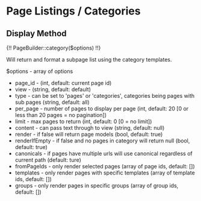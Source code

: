 # Page Listings / Categories

## Display Method

{!! PageBuilder::category($options) !!}

Will return and format a subpage list using the category templates.

$options - array of options
 - page_id - (int, default: current page id)
 - view - (string, default: default)
 - type - can be set to 'pages' or 'categories', categories being pages with sub pages (string, default: all)
 - per_page - number of pages to display per page (int, default: 20 [0 or less than 20 pages = no pagination])
 - limit - max pages to return (int, default: 0 [0 = no limit])
 - content - can pass text through to view (string, default: null) 
 - render - if false will return page models (bool, default: true)
 - renderIfEmpty - if false and no pages in category will return null (bool, default: true)
 - canonicals - if pages have multiple urls will use canonical regardless of current path (default: ture)
 - fromPageIds - only render selected pages (array of page ids, default: [])
 - templates - only render pages with specific templates (array of template ids, default: [])
 - groups - only render pages in specific groups (array of group ids, default: [])
 
